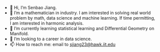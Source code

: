 - 👋 Hi, I’m Senbao Jiang.
- 👀 I’m a mathematician in industry. I am interested in solving real world problem by math, data science and machine learning. If time permitting, I am interested in harmonic analysis.
- 🌱 I’m currently learning statistical learning and Differential Geometry on Manifold.
- 💞️ I’m looking to a career in data science.
- 📫 How to reach me: email to sjiang23@hawk.iit.edu

<!---
sjiang23/sjiang23 is a ✨ special ✨ repository because its `README.md` (this file) appears on your GitHub profile.
You can click the Preview link to take a look at your changes.
--->
